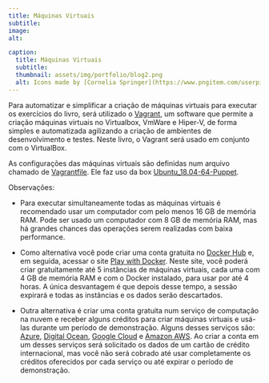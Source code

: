 ```yaml
---
title: Máquinas Virtuais
subtitle:
image:
alt:

caption:
  title: Máquinas Virtuais
  subtitle:
  thumbnail: assets/img/portfolio/blog2.png
  alt: Icons made by [Cornelia Springer](https://www.pngitem.com/userpic/13649/) from [Pngitem](https://www.pngitem.com/middle/iwhTmbo_blogging-png-transparent-png/)
---
```

Para automatizar e simplificar a criação de máquinas virtuais para executar os exercícios do livro, será utilizado o [Vagrant](https://www.vagrantup.com), um software que permite a criação máquinas virtuais no Virtualbox, VmWare e Hiper-V, de forma simples e automatizada agilizando a criação de ambientes de desenvolvimento e testes. Neste livro, o Vagrant será usado em conjunto com o VirtualBox.

As configurações das máquinas virtuais são definidas num arquivo chamado de [Vagrantfile](https://gitlab.com/livro/jenkins/blob/master/capitulo_02/vagrant/Vagrantfile). Ele faz uso da box [Ubuntu_18.04-64-Puppet](https://app.vagrantup.com/aeciopires/boxes/ubuntu-18.04-64-puppet).

Observações:

* Para executar simultaneamente todas as máquinas virtuais é recomendado usar um computador com pelo menos 16 GB de memória RAM. Pode ser usado um computador com 8 GB de memória RAM, mas há grandes chances das operações serem realizadas com baixa performance.

* Como alternativa você pode criar uma conta gratuita no [Docker Hub](https://hub.docker.com) e, em seguida, acessar o site [Play with Docker](https://play-with-docker.com). Neste site, você poderá criar gratuitamente até 5 instâncias de máquinas virtuais, cada uma com 4 GB de memória RAM e com o Docker instalado, para usar por até 4 horas. A única desvantagem é que depois desse tempo, a sessão expirará e todas as instâncias e os dados serão descartados.

* Outra alternativa é criar uma conta gratuita num serviço de computação na nuvem e receber alguns créditos para criar máquinas virtuais e usá-las durante um período de demonstração. Alguns desses serviços são: [Azure](https://azure.microsoft.com/en-us/free), [Digital Ocean](https://goo.gl/dwtvzE), [Google Cloud](https://cloud.google.com/free) e [Amazon AWS](https://aws.amazon.com/free). Ao criar a conta em um desses serviços será solicitado os dados de um cartão de crédito internacional, mas você não será cobrado até usar completamente os créditos oferecidos por cada serviço ou até expirar o período de demonstração.

